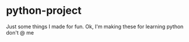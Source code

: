# python-project
Just some things I made for fun.
Ok, I'm making these for learning python don't @ me
